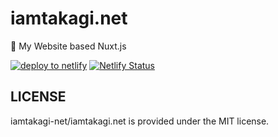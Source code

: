 # iamtakagi.net
🐥 My Website based Nuxt.js

[![deploy to netlify](https://github.com/iamtakagi-net/iamtakagi.net/actions/workflows/netlify.yml/badge.svg)](https://github.com/iamtakagi-net/iamtakagi.net/actions/workflows/netlify.yml)
[![Netlify Status](https://api.netlify.com/api/v1/badges/3546c86a-f01d-4f8d-bf45-c164b468a6c3/deploy-status)](https://app.netlify.com/sites/takagi/deploys)

## LICENSE
iamtakagi-net/iamtakagi.net is provided under the MIT license.
